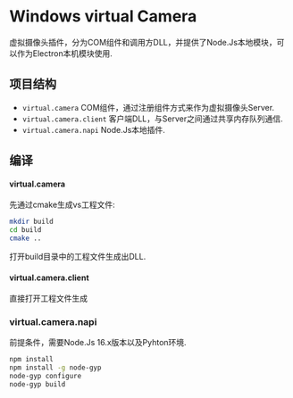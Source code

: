 # Windows virtual Camera

虚拟摄像头插件，分为COM组件和调用方DLL，并提供了Node.Js本地模块，可以作为Electron本机模块使用.  

## 项目结构

* `virtual.camera` COM组件，通过注册组件方式来作为虚拟摄像头Server.  
* `virtual.camera.client` 客户端DLL，与Server之间通过共享内存队列通信.  
* `virtual.camera.napi` Node.Js本地插件.  


## 编译

#### virtual.camera

先通过cmake生成vs工程文件:
```bash
mkdir build
cd build
cmake ..
```

打开build目录中的工程文件生成出DLL.

#### virtual.camera.client

直接打开工程文件生成

### virtual.camera.napi

前提条件，需要Node.Js 16.x版本以及Pyhton环境.  

```bash
npm install
npm install -g node-gyp
node-gyp configure
node-gyp build
```